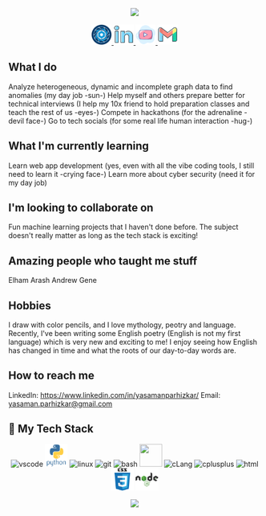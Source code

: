<p align="center">
  <img src="https://capsule-render.vercel.app/api?type=waving&color=gradient&height=200&section=header&text=%22To%20see%20the%20world%20in%20a%20grain%20of%20data%20%E2%80%94%20and%20beauty%20in%20every%20hidden%20pattern.%22-nl-%20%20%20%20%20%20%20%20%20%20%20%20%20%20%20%20%E2%80%94ChatGPT&animation=scaleIn&fontSize=20&fontAlign=50,83"/>
</p>


<p align="center">

<a href="https://yasamanparhizkar.github.io/portfolio/">
  <img height="40" src="/website-icon.png"/>
</a>

<a href="https://www.linkedin.com/in/yasamanparhizkar/">
  <img height="40" src="/linkedin-icon.png"/>
</a>

<a href="https://www.youtube.com/channel/UCin1Gzw2dFVnsEkPfNnEqWA">
  <img height="40" src="/youtube-icon.png"/>
</a>

<a href="mailto:yasaman.parhizkar@gmail.com">
  <img height="40" src="/gmail-icon.png"/>
</a>

</p>



## What I do
Analyze heterogeneous, dynamic and incomplete graph data to find anomalies (my day job -sun-)
Help myself and others prepare better for technical interviews (I help my 10x friend to hold preparation classes and teach the rest of us -eyes-)
Compete in hackathons (for the adrenaline -devil face-)
Go to tech socials (for some real life human interaction -hug-)

## What I'm currently learning
Learn web app development (yes, even with all the vibe coding tools, I still need to learn it -crying face-)
Learn more about cyber security (need it for my day job)

## I'm looking to collaborate on
Fun machine learning projects that I haven't done before. The subject doesn't really matter as long as the tech stack is exciting!

## Amazing people who taught me stuff
Elham
Arash
Andrew
Gene

## Hobbies
I draw with color pencils, and I love mythology, peotry and language. 
Recently, I've been writing some English poetry (English is not my first language) which is very new and exciting to me!
I enjoy seeing how English has changed in time and what the roots of our day-to-day words are.

## How to reach me
LinkedIn: https://www.linkedin.com/in/yasamanparhizkar/
Email: yasaman.parhizkar@gmail.com

<h2> 🚀 My Tech Stack</h2>
<p align="center">
<img src="https://cdn.jsdelivr.net/gh/devicons/devicon/icons/vscode/vscode-original.svg" alt="vscode" width="45" height="45"/>
<img src="https://raw.githubusercontent.com/devicons/devicon/master/icons/python/python-original-wordmark.svg" alt="python" width="45" height="45"/>

<img src="https://cdn.jsdelivr.net/gh/devicons/devicon/icons/linux/linux-original.svg" alt="linux" width="45" height="45"/>       
<img src="https://cdn.jsdelivr.net/gh/devicons/devicon/icons/git/git-original.svg" alt="git" width="45" height="45"/>
<img src="https://cdn.jsdelivr.net/gh/devicons/devicon/icons/bash/bash-original.svg" alt="bash" width="45" height="45"/>

 
<img src="https://cdn.jsdelivr.net/gh/devicons/devicon/icons/amazonwebservices/amazonwebservices-plain-wordmark.svg" width="45" height="45"/>

<img src="https://cdn.jsdelivr.net/gh/devicons/devicon/icons/c/c-original.svg" alt="cLang" width="45" height="45"/>
<img src="https://cdn.jsdelivr.net/gh/devicons/devicon/icons/cplusplus/cplusplus-original.svg" alt="cplusplus" width="45" height="45"/>

<img src="https://cdn.jsdelivr.net/gh/devicons/devicon/icons/html5/html5-original.svg" alt="html" width="45" height="45"/>
<img src="https://raw.githubusercontent.com/devicons/devicon/master/icons/css3/css3-original-wordmark.svg" alt="css3" width="45" height="45" />
<img src="https://raw.githubusercontent.com/devicons/devicon/master/icons/nodejs/nodejs-original-wordmark.svg" alt="nodejs" width="45" height="45" />
 

</p>

<p align="center">
  <img src="https://capsule-render.vercel.app/api?type=waving&color=gradient&height=100&section=footer"/>
</p>



